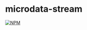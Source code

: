 # microdata-stream
[![NPM](https://nodei.co/npm/microdata-stream.png)](https://nodei.co/npm/microdata-stream/)
